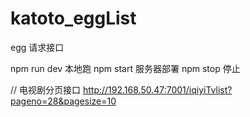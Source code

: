 # katoto_eggList
egg 请求接口

npm run dev 本地跑
npm start 服务器部署
npm stop  停止

//  电视剧分页接口
http://192.168.50.47:7001/iqiyiTvlist?pageno=28&pagesize=10
